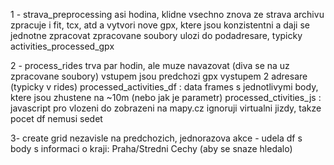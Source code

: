 1 - strava_preprocessing 
asi hodina, klidne vsechno znova ze strava archivu
zpracuje i fit, tcx, atd a vytvori nove gpx, ktere jsou konzistentni a daji se jednotne zpracovat
zpracovane soubory ulozi do podadresare, typicky activities_processed_gpx


2 - process_rides
trva par hodin, ale muze navazovat (diva se na uz zpracovane soubory)
vstupem jsou predchozi gpx
vystupem 2 adresare (typicky v rides)
processed_activities_df : data frames s jednotlivymi body, ktere jsou zhustene na ~10m (nebo jak je parametr)
processed_ctivities_js : javascript pro vlozeni do zobrazeni na mapy.cz
ignoruji virtualni jizdy, takze pocet df nemusi sedet

3- create grid
nezavisle na predchozich, jednorazova akce - udela df s body s informaci o kraji: Praha/Stredni Cechy (aby se snaze hledalo)